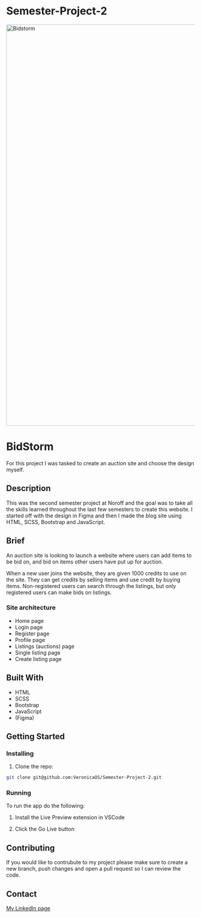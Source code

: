 # Semester-Project-2

<img width="1072" alt="Bidstorm" src="https://github.com/user-attachments/assets/551c22ac-4397-469c-beab-510851104f6b" />

# BidStorm

For this project I was tasked to create an auction site and choose the design myself.

## Description

This was the second semester project at Noroff and the goal was to take all the skills learned throughout the last few semesters to create this website. I started off with the design in Figma and then I made the blog site using HTML, SCSS, Bootstrap and JavaScript.

## Brief

An auction site is looking to launch a website where users can add items to be bid on, and bid on items other users have put up for auction.

When a new user joins the website, they are given 1000 credits to use on the site. They can get credits by selling items and use credit by buying items. Non-registered users can search through the listings, but only registered users can make bids on listings.


### Site architecture
- Home page
- Login page
- Register page
- Profile page
- Listings (auctions) page
- Single listing page
- Create listing page


## Built With

- HTML
- SCSS
- Bootstrap
- JavaScript
- (Figma)

## Getting Started

### Installing

1. Clone the repo:

```bash
git clone git@github.com:VeronicaOS/Semester-Project-2.git
```

### Running

To run the app do the following:

1. Install the Live Preview extension in VSCode

2. Click the Go Live button

## Contributing

If you would like to contrubute to my project please make sure to create a new branch, push changes and open a pull request so I can review the code.

## Contact

[My LinkedIn page](https://www.linkedin.com/in/veronica-olsen-svensson-b4750b337/)
